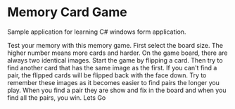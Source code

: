 # Memory Card Game

Sample application for learning C# windows form application.


Test your memory with this memory game.
First select the board size. The higher number means more cards and harder. On the game board, there are always two identical images. Start the game by flipping a card. Then try to find another card that has the same image as the first. If you can't find a pair, the flipped cards will be flipped back with the face down. Try to remember these images as it becomes easier to find pairs the longer you play. When you find a pair they are show and fix in the board and when you find all the pairs, you win.
Lets Go
